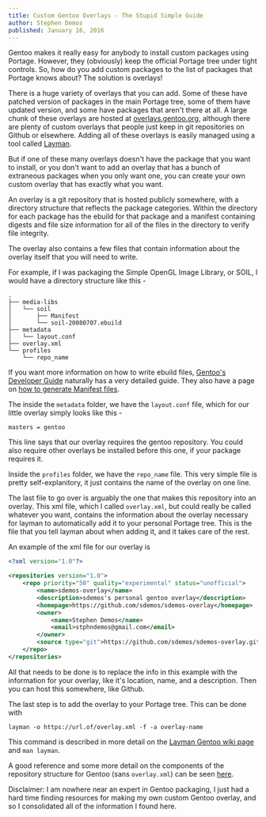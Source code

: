 ```yaml
---
title: Custom Gentoo Overlays - The Stupid Simple Guide
author: Stephen Demos
published: January 16, 2016
---
```


Gentoo makes it really easy for anybody to install custom packages using
Portage. However, they (obviously) keep the official Portage tree under tight
controls. So, how do you add custom packages to the list of packages that
Portage knows about? The solution is overlays!

There is a huge variety of overlays that you can add. Some of these have
patched version of packages in the main Portage tree, some of them have updated
version, and some have packages that aren't there at all. A large chunk of
these overlays are hosted at
[overlays.gentoo.org](https://overlays.gentoo.org), although there are plenty
of custom overlays that people just keep in git repositories on Github or
elsewhere. Adding all of these overlays is easily managed using a tool called
[Layman](https://wiki.gentoo.org/wiki/Layman).

But if one of these many overlays doesn't have the package that you want to
install, or you don't want to add an overlay that has a bunch of extraneous
packages when you only want one, you can create your own custom overlay that
has exactly what you want.

An overlay is a git repository that is hosted publicly somewhere, with a
directory structure that reflects the package categories. Within the directory
for each package has the ebuild for that package and a manifest containing
digests and file size information for all of the files in the directory to
verify file integrity.

The overlay also contains a few files that contain information about the
overlay itself that you will need to write.

For example, if I was packaging the Simple OpenGL Image
Library, or SOIL, I would have a directory structure like this - 

```
.
├── media-libs
│   └── soil
│       ├── Manifest
│       └── soil-20080707.ebuild
├── metadata
│   └── layout.conf
├── overlay.xml
└── profiles
    └── repo_name
```

If you want more information on how to write ebuild files, [Gentoo's Developer
Guide](https://devmanual.gentoo.org/ebuild-writing/index.html) naturally has a
very detailed guide. They also have a page on [how to generate Manifest
files](https://devmanual.gentoo.org/general-concepts/manifest/index.html). 

The inside the `metadata` folder, we have the `layout.conf` file, which for our
little overlay simply looks like this - 

```
masters = gentoo
```

This line says that our overlay requires the gentoo repository. You could also
require other overlays be installed before this one, if your package requires
it.

Inside the `profiles` folder, we have the `repo_name` file. This very simple
file is pretty self-explanitory, it just contains the name of the overlay on
one line.

The last file to go over is arguably the one that makes this repository into an
overlay. This xml file, which I called `overlay.xml`, but could really be
called whatever you want, contains the information about the overlay necessary
for layman to automatically add it to your personal Portage tree. This is the
file that you tell layman about when adding it, and it takes care of the rest.

An example of the xml file for our overlay is

```xml
<?xml version="1.0"?>

<repositories version="1.0">
    <repo priority="50" quality="experimental" status="unofficial">
        <name>sdemos-overlay</name>
        <description>sdemos's personal gentoo overlay</description>
        <homepage>https://github.com/sdemos/sdemos-overlay</homepage>
        <owner>
            <name>Stephen Demos</name>
            <email>stphndemos@gmail.com</email>
        </owner>
        <source type="git">https://github.com/sdemos/sdemos-overlay.git</source>
    </repo>
</repositories>
```

All that needs to be done is to replace the info in this example with the
information for your overlay, like it's location, name, and a description. Then
you can host this somewhere, like Github.

The last step is to add the overlay to your Portage tree. This can be done with

```
layman -o https://url.of/overlay.xml -f -a overlay-name
```

This command is described in more detail on the [Layman Gentoo wiki
page](https://wiki.gentoo.org/wiki/Layman) and `man layman`.

A good reference and some more detail on the components of the repository
structure for Gentoo (sans `overlay.xml`) can be seen
[here](https://wiki.gentoo.org/wiki/Repository_format).

Disclaimer: I am nowhere near an expert in Gentoo packaging, I just had a hard
time finding resources for making my own custom Gentoo overlay, and so I
consolidated all of the information I found here.
